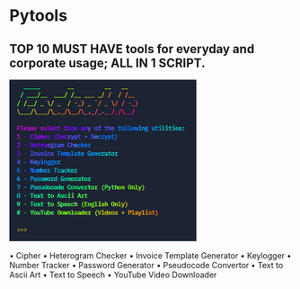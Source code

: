 # Pytools
## TOP **10 MUST HAVE** tools for everyday and corporate usage; **ALL IN 1 SCRIPT.**

<img src="splash.png">

• Cipher
• Heterogram Checker
• Invoice Template Generator
• Keylogger
• Number Tracker
• Password Generator
• Pseudocode Convertor
• Text to Ascii Art
• Text to Speech 
• YouTube Video Downloader
